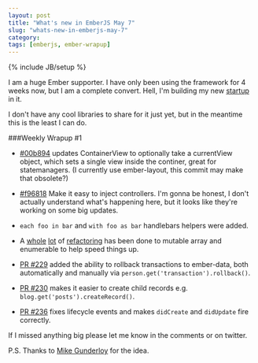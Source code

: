 ```yaml
---
layout: post
title: "What's new in EmberJS May 7"
slug: "whats-new-in-emberjs-may-7"
category:
tags: [emberjs, ember-wrapup]
---
```

{% include JB/setup %}

I am a huge Ember supporter. I have only been using the framework for 4 weeks now, but I am a complete convert. Hell, I'm building my new [startup](http://tradegecko.com) in it.

I don't have any cool libraries to share for it just yet, but in the meantime this is the least I can do.

###Weekly Wrapup #1

* [#00b894](https://github.com/emberjs/ember.js/commit/00b8940af1c948dd1974be184e022269a87a461d) updates ContainerView to optionally take a currentView object, which sets a single view inside the continer, great for statemanagers. (I currently use ember-layout, this commit may make that obsolete?)

* [#f96818](https://github.com/emberjs/ember.js/commit/f9681830b7385d2c85722c21409ae7c33da7dbee) Make it easy to inject controllers. I'm gonna be honest, I don't actually understand what's happening here, but it looks like they're working on some big updates.

* `each foo in bar` and `with foo as bar` handlebars helpers were added.

* A [whole](https://github.com/emberjs/ember.js/commit/09d7ad62b214c094621ade5515d2a29a59464f89) [lot](https://github.com/emberjs/ember.js/commit/fb0848b2d22e7325f59f89507cd4e855bdad9255) of [refactoring](https://github.com/emberjs/ember.js/commit/7e839f0fc32371c8776fc6da900a30a3e6906aa1) has been done to mutable array and enumerable to help speed things up.

* [PR #229](https://github.com/emberjs/data/pull/229) added the ability to rollback transactions to ember-data, both automatically and manually via `person.get('transaction').rollback()`.

* [PR #230](https://github.com/emberjs/data/pull/230) makes it easier to create child records e.g. `blog.get('posts').createRecord()`.

* [PR #236](https://github.com/emberjs/data/pull/236) fixes lifecycle events and makes `didCreate` and `didUpdate` fire correctly.

If I missed anything big please let me know in the comments or on twitter.

P.S. Thanks to [Mike Gunderloy](http://afreshcup.com/home/category/edge-rails) for the idea.